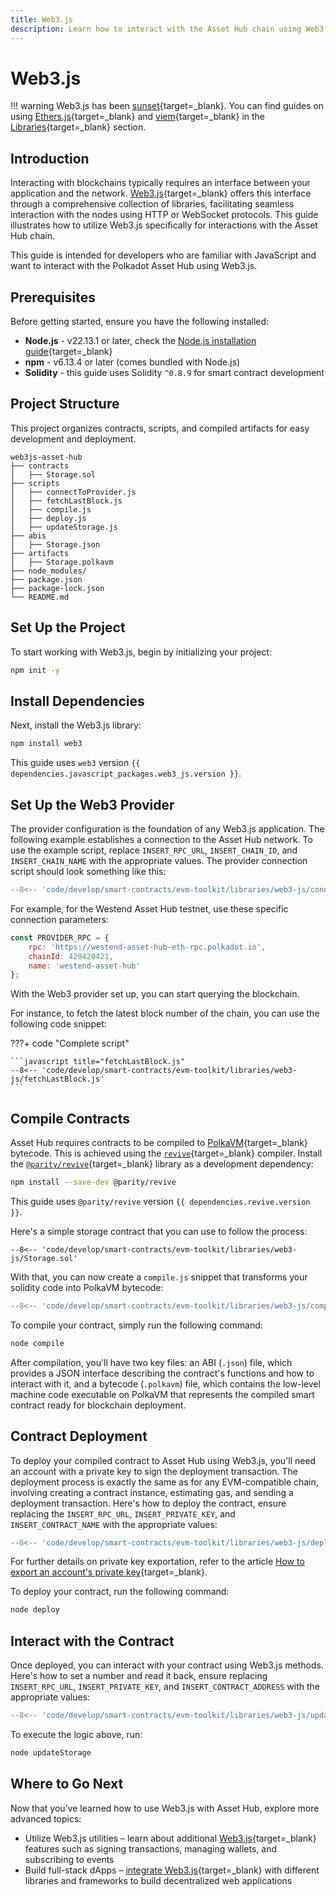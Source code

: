 ```yaml
---
title: Web3.js
description: Learn how to interact with the Asset Hub chain using Web3.js, deploying Solidity contracts, and interacting with deployed smart contracts.
---
```


# Web3.js

!!! warning
    Web3.js has been [sunset](https://blog.chainsafe.io/web3-js-sunset/){target=\_blank}. You can find guides on using [Ethers.js](/develop/smart-contracts/libraries/ethers-js){target=\_blank} and [viem](/develop/smart-contracts/libraries/viem){target=\_blank} in the [Libraries](/develop/smart-contracts/libraries/){target=\_blank} section. 

## Introduction

Interacting with blockchains typically requires an interface between your application and the network. [Web3.js](https://web3js.readthedocs.io/){target=\_blank} offers this interface through a comprehensive collection of libraries, facilitating seamless interaction with the nodes using HTTP or WebSocket protocols. This guide illustrates how to utilize Web3.js specifically for interactions with the Asset Hub chain.

This guide is intended for developers who are familiar with JavaScript and want to interact with the Polkadot Asset Hub using Web3.js.

## Prerequisites

Before getting started, ensure you have the following installed:

- **Node.js** - v22.13.1 or later, check the [Node.js installation guide](https://nodejs.org/en/download/current/){target=\_blank}
- **npm** - v6.13.4 or later (comes bundled with Node.js)
- **Solidity** - this guide uses Solidity `^0.8.9` for smart contract development

## Project Structure

This project organizes contracts, scripts, and compiled artifacts for easy development and deployment.

```text title="Web3.js Asset Hub"
web3js-asset-hub
├── contracts
│   ├── Storage.sol
├── scripts
│   ├── connectToProvider.js
│   ├── fetchLastBlock.js
│   ├── compile.js
│   ├── deploy.js
│   ├── updateStorage.js
├── abis
│   ├── Storage.json
├── artifacts
│   ├── Storage.polkavm
├── node_modules/
├── package.json
├── package-lock.json
└── README.md
```

## Set Up the Project

To start working with Web3.js, begin by initializing your project:

```bash
npm init -y
```

## Install Dependencies

Next, install the Web3.js library:

```bash
npm install web3
```

This guide uses `web3` version `{{ dependencies.javascript_packages.web3_js.version }}`.

## Set Up the Web3 Provider

The provider configuration is the foundation of any Web3.js application. The following example establishes a connection to the Asset Hub network. To use the example script, replace `INSERT_RPC_URL`, `INSERT_CHAIN_ID`, and `INSERT_CHAIN_NAME` with the appropriate values. The provider connection script should look something like this:

```javascript title="connectToProvider.js"
--8<-- 'code/develop/smart-contracts/evm-toolkit/libraries/web3-js/connectToProvider.js'
```

For example, for the Westend Asset Hub testnet, use these specific connection parameters:

```js
const PROVIDER_RPC = {
    rpc: 'https://westend-asset-hub-eth-rpc.polkadot.io',
    chainId: 420420421,
    name: 'westend-asset-hub'
};
```
With the Web3 provider set up, you can start querying the blockchain.

For instance, to fetch the latest block number of the chain, you can use the following code snippet:

???+ code "Complete script"

    ```javascript title="fetchLastBlock.js"
    --8<-- 'code/develop/smart-contracts/evm-toolkit/libraries/web3-js/fetchLastBlock.js'
    ```

## Compile Contracts

Asset Hub requires contracts to be compiled to [PolkaVM](/polkadot-protocol/smart-contracts-basics/polkavm-design){target=\_blank} bytecode. This is achieved using the [`revive`](https://github.com/paritytech/revive){target=\_blank} compiler. Install the [`@parity/revive`](https://github.com/paritytech/js-revive){target=\_blank} library as a development dependency:

```bash
npm install --save-dev @parity/revive
```

This guide uses `@parity/revive` version `{{ dependencies.revive.version }}`.

Here's a simple storage contract that you can use to follow the process:

```solidity title="Storage.sol"
--8<-- 'code/develop/smart-contracts/evm-toolkit/libraries/web3-js/Storage.sol'
```

With that, you can now create a `compile.js` snippet that transforms your solidity code into PolkaVM bytecode:

```javascript title="compile.js"
--8<-- 'code/develop/smart-contracts/evm-toolkit/libraries/web3-js/compile.js'
```

To compile your contract, simply run the following command:

```bash
node compile
```

After compilation, you'll have two key files: an ABI (`.json`) file, which provides a JSON interface describing the contract's functions and how to interact with it, and a bytecode (`.polkavm`) file, which contains the low-level machine code executable on PolkaVM that represents the compiled smart contract ready for blockchain deployment.

## Contract Deployment

To deploy your compiled contract to Asset Hub using Web3.js, you'll need an account with a private key to sign the deployment transaction. The deployment process is exactly the same as for any EVM-compatible chain, involving creating a contract instance, estimating gas, and sending a deployment transaction. Here's how to deploy the contract, ensure replacing the `INSERT_RPC_URL`, `INSERT_PRIVATE_KEY`, and `INSERT_CONTRACT_NAME` with the appropriate values:

```javascript title="deploy.js"
--8<-- 'code/develop/smart-contracts/evm-toolkit/libraries/web3-js/deploy.js'
```

For further details on private key exportation, refer to the article [How to export an account's private key](https://support.metamask.io/configure/accounts/how-to-export-an-accounts-private-key/){target=\_blank}.

To deploy your contract, run the following command:

```bash
node deploy
```

## Interact with the Contract

Once deployed, you can interact with your contract using Web3.js methods. Here's how to set a number and read it back, ensure replacing `INSERT_RPC_URL`, `INSERT_PRIVATE_KEY`, and `INSERT_CONTRACT_ADDRESS` with the appropriate values:

```javascript title="updateStorage.js"
--8<-- 'code/develop/smart-contracts/evm-toolkit/libraries/web3-js/updateStorage.js'
```

To execute the logic above, run:

```bash
node updateStorage
```

## Where to Go Next

Now that you’ve learned how to use Web3.js with Asset Hub, explore more advanced topics:

- Utilize Web3.js utilities – learn about additional [Web3.js](https://docs.web3js.org/){target=\_blank} features such as signing transactions, managing wallets, and subscribing to events
- Build full-stack dApps – [integrate Web3.js](https://docs.web3js.org/guides/dapps/intermediate-dapp){target=\_blank} with different libraries and frameworks to build decentralized web applications